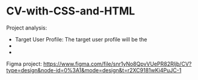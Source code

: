 # CV-with-CSS-and-HTML
Project analysis:
- Target User Profile: The target user profile will be the 
- 
- 


Figma project: https://www.figma.com/file/snr1yNo8QpvVUePR82Rljb/CV?type=design&node-id=0%3A1&mode=design&t=r2XC9181wKi4PuJC-1
